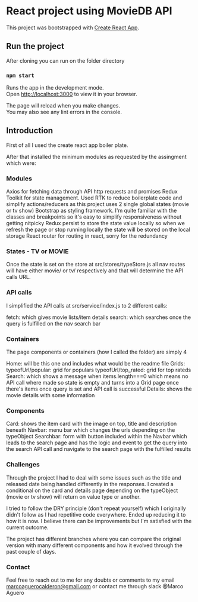 # React project using MovieDB API

This project was bootstrapped with [Create React App](https://github.com/facebook/create-react-app).

## Run the project

After cloning you can run on the folder directory

### `npm start`

Runs the app in the development mode.\
Open [http://localhost:3000](http://localhost:3000) to view it in your browser.

The page will reload when you make changes.\
You may also see any lint errors in the console.

## Introduction

First of all I used the create react app boiler plate.

After that installed the minimum modules as requested by the assingment which were:

### Modules

Axios for fetching data through API http requests and promises
Redux Toolkit for state management. Used RTK to reduce boilerplate code and simplify actions/reducers as this project uses 2 single global states (movie or tv show)
Bootstrap as styling framework. I'm quite familiar with the classes and breakpoints so it's easy to simplify responsiveness without getting nitpicky
Redux persist to store the state value locally so when we refresh the page or stop running locally the state will be stored on the local storage
React router for routing in react, sorry for the redundancy

### States - TV or MOVIE

Once the state is set on the store at src/stores/typeStore.js all nav routes will have either movie/ or tv/ respectively and that will determine the API calls URL.

### API calls

I simplified the API calls at src/service/index.js to 2 different calls:

fetch: which gives movie lists/item details
search: which searches once the query is fulfilled on the nav search bar

### Containers

The page components or containers (how I called the folder) are simply 4

Home: will be this one and includes what would be the readme file
Grids:
typeofUrl/popular: grid for populars
typeofUrl/top_rated: grid for top rateds
Search: which shows a message when items.length===0 which means no API call where made so state is empty and turns into a Grid page once there's items once query is set and API call is successful
Details: shows the movie details with some information

### Components

Card: shows the item card with the image on top, title and description beneath
Navbar: menu bar which changes the urls depending on the typeObject
Searchbar: form with button included within the Navbar which leads to the search page and has the logic and event to get the query into the search API call and navigate to the search page with the fulfilled results

### Challenges

Through the project I had to deal with some issues such as the title and released date being handled differently in the responses. I created a conditional on the card and details page depending on the typeObject (movie or tv show) will return on value type or another.

I tried to follow the DRY principle (don't repeat yourself) which I originally didn't follow as I had repetitive code everywhere. Ended up reducing it to how it is now. I believe there can be improvements but I'm satisfied with the current outcome.

The project has different branches where you can compare the original version with many different components and how it evolved through the past couple of days.

### Contact

Feel free to reach out to me for any doubts or comments to my email marcoaguerocalderon@gmail.com or contact me through slack @Marco Aguero
